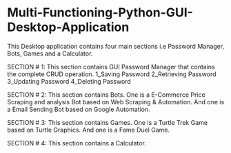 # Multi-Functioning-Python-GUI-Desktop-Application
This Desktop application contains four main sections i.e Password Manager, Bots, Games and a Calculator.

SECTION # 1:
This section contains GUI Password Manager that contains the complete CRUD operation.
1_Saving Password
2_Retrieving Password
3_Updating Password
4_Deleting Password


SECTION # 2:
This section contains Bots. One is a E-Commerce Price Scraping and analysis Bot based on Web Scraping & Automation.
And one is a Email Sending Bot based on Google Automation.


SECTION # 3:
This section contains Games. One is a Turtle Trek Game based on Turtle Graphics.
And one is a Fame Duel Game.


SECTION # 4:
This section contains a Calculator.











